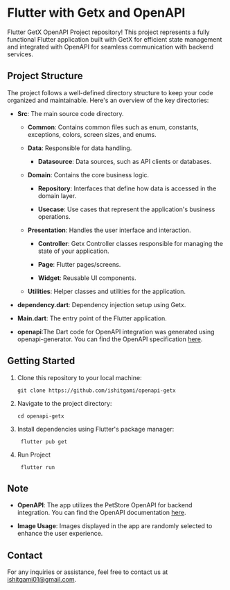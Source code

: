 # Flutter with Getx and OpenAPI

Flutter GetX OpenAPI Project repository! This project represents a fully functional Flutter application built with GetX for efficient state management and integrated with OpenAPI for seamless communication with backend services.

## Project Structure

The project follows a well-defined directory structure to keep your code organized and maintainable. Here's an overview of the key directories:

- **Src**: The main source code directory.

    - **Common**: Contains common files such as enum, constants, exceptions, colors, screen sizes, and enums.

    - **Data**: Responsible for data handling.

        - **Datasource**: Data sources, such as API clients or databases.

    - **Domain**: Contains the core business logic.

        - **Repository**: Interfaces that define how data is accessed in the domain layer.

        - **Usecase**: Use cases that represent the application's business operations.

    - **Presentation**: Handles the user interface and interaction.

        - **Controller**: Getx Controller classes responsible for managing the state of your application.

        - **Page**: Flutter pages/screens.

        - **Widget**: Reusable UI components.

    - **Utilities**: Helper classes and utilities for the application.

- **dependency.dart**: Dependency injection setup using Getx.

- **Main.dart**: The entry point of the Flutter application.

- **openapi**:The Dart code for OpenAPI integration was generated using openapi-generator. You can find the OpenAPI specification [here](https://petstore3.swagger.io/api/v3/openapi.json).

## Getting Started

1. Clone this repository to your local machine:

   ```shell
   git clone https://github.com/ishitgami/openapi-getx

2. Navigate to the project directory:

   ```shell
   cd openapi-getx

3. Install dependencies using Flutter's package manager:

   ```shell
    flutter pub get

4. Run Project

   ```shell
    flutter run

## Note

- **OpenAPI**: The app utilizes the PetStore OpenAPI for backend integration. You can find the OpenAPI documentation [here](https://petstore3.swagger.io/#/).

- **Image Usage**: Images displayed in the app are randomly selected to enhance the user experience.

## Contact

For any inquiries or assistance, feel free to contact us at [ishitgami01@gmail.com](mailto:ishitgami01@gmail.com).